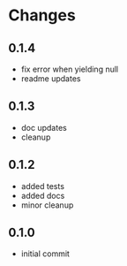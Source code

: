 Changes
=======

0.1.4
-----

- fix error when yielding null
- readme updates

0.1.3
-----

- doc updates
- cleanup

0.1.2
-----

- added tests
- added docs
- minor cleanup

0.1.0
-----

- initial commit
